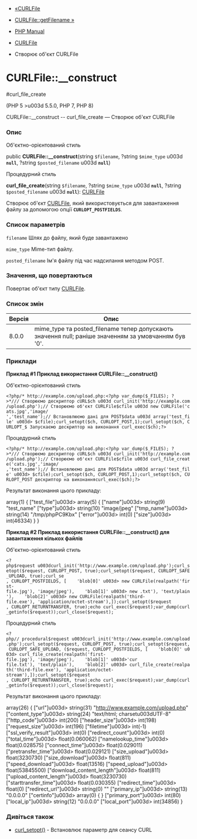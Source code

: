 - [«CURLFile](class.curlfile.md)
- [CURLFile::getFilename »](curlfile.getfilename.md)

- [PHP Manual](index.md)
- [CURLFile](class.curlfile.md)
- Створює об'єкт CURLFile

# CURLFile::\_\_construct

#curl_file_create

(PHP 5 \>u003d 5.5.0, PHP 7, PHP 8)

CURLFile::\_\_construct -- curl_file_create — Створює об'єкт CURLFile

### Опис

Об'єктно-орієнтований стиль

public **CURLFile::\_\_construct**(string `$filename`, ?string
`$mime_type` u003d **`null`**, ?string `$posted_filename` u003d **`null`**)

Процедурний стиль

**curl_file_create**(string `$filename`, ?string `$mime_type` u003d
**`null`**, ?string `$posted_filename` u003d **`null`**):
[CURLFile](class.curlfile.md)

Створює об'єкт [CURLFile](class.curlfile.md), який використовується для
завантаження файлу за допомогою опції **`CURLOPT_POSTFIELDS`**.

### Список параметрів

`filename`
Шлях до файлу, який буде завантажено

`mime_type`
Mime-тип файлу.

`posted_filename`
Ім'я файлу під час надсилання методом POST.

### Значення, що повертаються

Повертає об'єкт типу [CURLFile](class.curlfile.md).

### Список змін

| Версія | Опис                                                                                                 |
| ------ | ---------------------------------------------------------------------------------------------------- |
| 8.0.0  | mime_type та posted_filename тепер допускають значення null; раніше значенням за умовчанням був '0'. |

### Приклади

**Приклад #1 Приклад використання **CURLFile::\_\_construct()****

Об'єктно-орієнтований стиль

` <?php/* http://example.com/upload.php:<?php var_dump($_FILES); ?>*/// Створюємо дескриптор cURL$ch u003d curl_init('http://example.com/upload.php');// Створюємо об'єкт CURLFile$cfile u003d new CURLFile('cats.jpg','image/ ','test_name');// Встановлюємо дані для POST$data u003d array('test_file' u003d> $cfile);curl_setopt($ch, CURLOPT_POST,1);curl_setopt($ch, CURLOPT_$ Запускаємо дескриптор на виконання curl_exec($ch);?> `

Процедурний стиль

` <?php/* http://example.com/upload.php:<?php var_dump($_FILES); ?>*/// Створюємо дескриптор cURL$ch u003d curl_init('http://example.com/upload.php');// Створюємо об'єкт CURLFile$cfile u003d curl_file_create('cats.jpg','image/ ,'test_name');// Встановлюємо дані для POST$data u003d array('test_file' u003d> $cfile);curl_setopt($ch, CURLOPT_POST,1);curl_setopt($ch, CURLOPT_POST дескриптор на виконанняcurl_exec($ch);?> `

Результат виконання цього прикладу:

array(1) {
["test_file"]u003d>
array(5) {
["name"]u003d>
string(9) "test_name"
["type"]u003d>
string(10) "image/jpeg"
["tmp_name"]u003d>
string(14) "/tmp/phpPC9Kbx"
["error"]u003d>
int(0)
["size"]u003d>
int(46334)
}
}

**Приклад #2 Приклад використання **CURLFile::\_\_construct()** для
завантаження кількох файлів**

Об'єктно-орієнтований стиль

` <?php$request u003dcurl_init('http://www.example.com/upload.php');curl_setopt($request, CURLOPT_POST, true);curl_setopt($request, CURLOPT_SAFE_UPLOAD, true);curl_se , CURLOPT_POSTFIELDS, [    'blob[0]' u003d> new CURLFile(realpath('first-file.jpg'), 'image/jpeg'),    'blob[1]' u003d> new .txt'), 'text/plain'),    'blob[2]' u003d> new CURLFile(realpath('third-file.exe'), 'application/octet-stream'),]);curl_setopt($request , CURLOPT_RETURNTRANSFER, true);echo curl_exec($request);var_dump(curl_getinfo($request));curl_close($request); `

Процедурний стиль

` <?php// procedural$request u003dcurl_init('http://www.example.com/upload.php');curl_setopt($request, CURLOPT_POST, true);curl_setopt($request, CURLOPT_SAFE_UPLOAD, ($request, CURLOPT_POSTFIELDS, [    'blob[0]' u003d> curl_file_create(realpath('first-file.jpg'), 'image/jpeg'),    'blob[1]' u003d>'cur file.txt'), 'text/plain'),    'blob[2]' u003d> curl_file_create(realpath('third-file.exe'), 'application/octet-stream'),]);curl_setopt($request , CURLOPT_RETURNTRANSFER, true);echo curl_exec($request);var_dump(curl_getinfo($request));curl_close($request); `

Результат виконання цього прикладу:

array(26) {
["url"]u003d>
string(31) "http://www.example.com/upload.php"
["content_type"]u003d>
string(24) "text/html; charsetu003dUTF-8"
["http_code"]u003d>
int(200)
["header_size"]u003d>
int(198)
["request_size"]u003d>
int(196)
["filetime"]u003d>
int(-1)
["ssl_verify_result"]u003d>
int(0)
["redirect_count"]u003d>
int(0)
["total_time"]u003d>
float(0.060062)
["namelookup_time"]u003d>
float(0.028575)
["connect_time"]u003d>
float(0.029011)
["pretransfer_time"]u003d>
float(0.029121)
["size_upload"]u003d>
float(3230730)
["size_download"]u003d>
float(811)
["speed_download"]u003d>
float(13516)
["speed_upload"]u003d>
float(53845500)
["download_content_length"]u003d>
float(811)
["upload_content_length"]u003d>
float(3230730)
["starttransfer_time"]u003d>
float(0.030355)
["redirect_time"]u003d>
float(0)
["redirect_url"]u003d>
string(0) ""
["primary_ip"]u003d>
string(13) "0.0.0.0"
["certinfo"]u003d>
array(0) {
}
["primary_port"]u003d>
int(80)
["local_ip"]u003d>
string(12) "0.0.0.0"
["local_port"]u003d>
int(34856)
}

### Дивіться також

- [curl_setopt()](function.curl-setopt.md) - Встановлює параметр
для сеансу CURL
